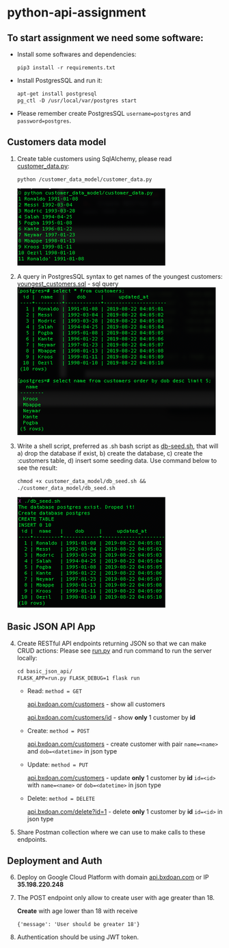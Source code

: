 # python-api-assignment

## To start assignment we need some software:

  * Install some softwares and dependencies:
    ```
    pip3 install -r requirements.txt
    ```

  * Install PostgresSQL and run it:
    ```
    apt-get install postgresql
    pg_ctl -D /usr/local/var/postgres start
    ```

  * Please remember create PostgresSQL `username=postgres` and `password=postgres`.

## Customers data model

1. Create table customers using SqlAlchemy, please read [customer_data.py](https://github.com/bxdoan/python-api-assignment/blob/master/customer_data_model/customer_data.py):
    ```
    python /customer_data_model/customer_data.py
    ```
    ![customer_data](img/customer_data.png)

2. A query in PostgresSQL syntax to get names of the youngest customers:
  [youngest_customers.sql](https://github.com/bxdoan/python-api-assignment/blob/master/customer_data_model/youngest_customers.sql) - sql query
  ![youngest_customers](img/youngest_customers.png)
3.  Write a shell script, preferred as .sh bash script as [db-seed.sh](github.com/bxdoan/python-api-assignment/blob/master/customer_data_model/db-seed.sh), that will a) drop the database if exist, b) create the database, c) create the :customers table, d) insert some seeding data. Use command below to see the result:
    ```
    chmod +x customer_data_model/db_seed.sh && ./customer_data_model/db_seed.sh
    ```
    ![db_seed](img/db-seed.png)

## Basic JSON API App
4.  Create RESTful API endpoints returning JSON so that we can make CRUD actions:
    Please see [run.py](github.com/bxdoan/python-api-assignment/blob/master/basic_json_api/run.py) and run command to run the server locally:
    ```
    cd basic_json_api/
    FLASK_APP=run.py FLASK_DEBUG=1 flask run
    ```
    * Read: `method = GET`

      [api.bxdoan.com/customers](http://api.bxdoan.com/customers) - show all customers

      [api.bxdoan.com/customers/id](http://api.bxdoan.com/customers/1) - show **only** 1 customer by **id**
    * Create: `method = POST`

      [api.bxdoan.com/customers](http://api.bxdoan.com/customers) - create customer with pair `name=<name>` and `dob=<datetime>` in json type
    * Update: `method = PUT`

      [api.bxdoan.com/customers](http://api.bxdoan.com/customers) - update **only** 1 customer by **id** `id=<id>` with `name=<name>` or `dob=<datetime>` in json type
    * Delete: `method = DELETE`

      [api.bxdoan.com/delete?id=1](http://api.bxdoan.com/customers) - delete **only** 1 customer by **id** `id=<id>` in json type
5.  Share Postman collection where we can use to make calls to these endpoints.

## Deployment and Auth
6.  Deploy on Google Cloud Platform with domain [api.bxdoan.com](http://api.bxdoan.com/) or IP **35.198.220.248**

7.  The POST endpoint only allow to create user with age greater than 18.

    **Create** with age lower than 18 with receive
    ```
    {'message': 'User should be greater 18'}
    ```
8.  Authentication should be using JWT token.
